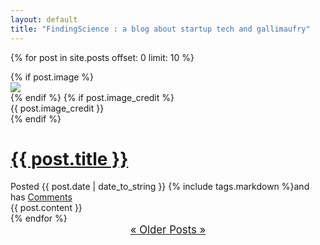 ```yaml
---
layout: default
title: "FindingScience : a blog about startup tech and gallimaufry"
---
```


{% for post in site.posts offset: 0 limit: 10 %}
<div class="postlistitem">
  {% if post.image %}<div class="post-image"><img src="{{ post.image }}" /></div>{% endif %}  
  {% if post.image_credit %}<div class="post-image-credit">{{ post.image_credit }}</div>{% endif %}

  <h1><a href="{{ post.id | replace: ":", "" }}.html">{{ post.title }}</a></h1>
  <div id="date">Posted {{ post.date | date_to_string }} {% include tags.markdown %}and has <a href="{{ post.id }}.html#disqus_thread">Comments</a></div>
  {{ post.content }}
</div>
{% endfor %}

<div style="text-align: center; font-size: 1.2em;">
  <a href="/archive.html">&laquo; Older Posts &raquo;</a>
</div>